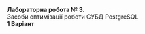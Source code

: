 <b>Лабораторна робота № 3.</b> <br>
Засоби оптимізації роботи СУБД PostgreSQL <br>
<b>1 Варіант</b>

